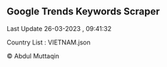 

## Google Trends Keywords Scraper 
 
Last Update 26-03-2023 , 09:41:32

Country List :
VIETNAM.json



© Abdul Muttaqin 
